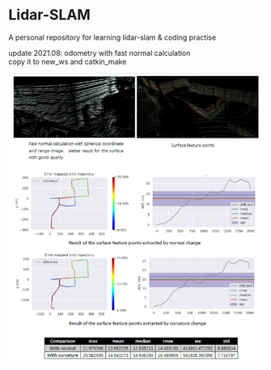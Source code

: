 # Lidar-SLAM
A personal repository for learning lidar-slam & coding practise

update 2021.08: odometry with fast normal calculation  
copy it to new_ws and catkin_make



![intro.png](compare.PNG)


